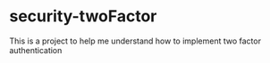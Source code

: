 # security-twoFactor
This is a project to help me understand how to implement two factor authentication
